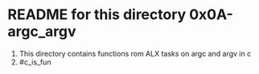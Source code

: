 # README for this directory 0x0A-argc_argv 
1. This directory contains functions rom ALX tasks on argc and argv in c
2. #c_is_fun
